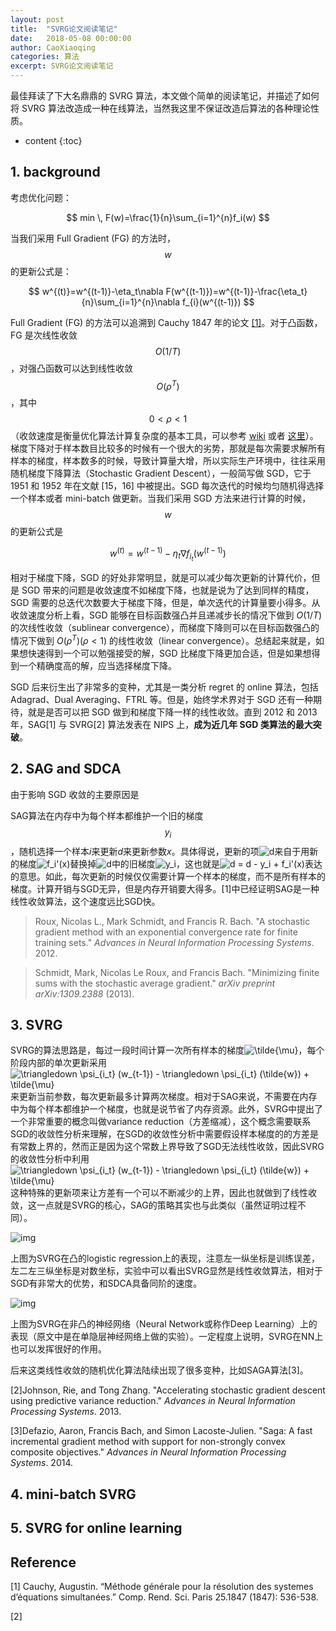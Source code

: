 ```yaml
---
layout: post
title:  "SVRG论文阅读笔记"
date:   2018-05-08 00:00:00
author: CaoXiaoqing
categories: 算法
excerpt: SVRG论文阅读笔记
---
```


最佳拜读了下大名鼎鼎的 SVRG 算法，本文做个简单的阅读笔记，并描述了如何将 SVRG 算法改造成一种在线算法，当然我这里不保证改造后算法的各种理论性质。

* content
{:toc}

## 1. background

考虑优化问题：

$$
min \, F(w)=\frac{1}{n}\sum_{i=1}^{n}f_i(w)
$$

当我们采用 Full Gradient (FG) 的方法时，$$w$$ 的更新公式是：

$$
w^{(t)}=w^{(t-1)}-\eta_t\nabla F(w^{(t-1)})=w^{(t-1)}-\frac{\eta_t}{n}\sum_{i=1}^{n}\nabla f_{i}(w^{(t-1)})
$$

Full Gradient (FG) 的方法可以追溯到 Cauchy 1847 年的论文 [[1]](#Reference)。对于凸函数，FG 是次线性收敛 $$O(1/T)$$，对强凸函数可以达到线性收敛 $$O(\rho^T)$$ ，其中 $$0<\rho<1$$（收敛速度是衡量优化算法计算复杂度的基本工具，可以参考 [wiki](https://en.wikipedia.org/wiki/Rate_of_convergence "Rate_of_convergence") 或者 [这里](https://zhuanlan.zhihu.com/p/27644403)）。梯度下降对于样本数目比较多的时候有一个很大的劣势，那就是每次需要求解所有样本的梯度，样本数多的时候，导致计算量大增，所以实际生产环境中，往往采用随机梯度下降算法（Stochastic Gradient Descent），一般简写做 SGD，它于 1951 和 1952 年在文献 [15，16] 中被提出。SGD 每次迭代的时候均匀随机得选择一个样本或者 mini-batch 做更新。当我们采用 SGD 方法来进行计算的时候，$$w$$ 的更新公式是

$$
w^{(t)}=w^{(t-1)}-\eta_t\nabla f_{i_t}(w^{(t-1)})
$$

相对于梯度下降，SGD 的好处非常明显，就是可以减少每次更新的计算代价，但是 SGD 带来的问题是收敛速度不如梯度下降，也就是说为了达到同样的精度，SGD 需要的总迭代次数要大于梯度下降，但是，单次迭代的计算量要小得多。从收敛速度分析上看，SGD 能够在目标函数强凸并且递减步长的情况下做到 $O(1/T)$ 的次线性收敛（sublinear convergence），而梯度下降则可以在目标函数强凸的情况下做到 $O(\rho^T) (\rho<1)$ 的线性收敛（linear convergence）。总结起来就是，如果想快速得到一个可以勉强接受的解，SGD 比梯度下降更加合适，但是如果想得到一个精确度高的解，应当选择梯度下降。

SGD 后来衍生出了非常多的变种，尤其是一类分析 regret 的 online 算法，包括 Adagrad、Dual Averaging、FTRL 等。但是，始终学术界对于 SGD 还有一种期待，就是是否可以把 SGD 做到和梯度下降一样的线性收敛。直到 2012 和 2013 年，SAG[1] 与 SVRG[2] 算法发表在 NIPS 上，**成为近几年 SGD 类算法的最大突破**。



## 2. SAG and SDCA

由于影响 SGD 收敛的主要原因是

SAG算法在内存中为每个样本都维护一个旧的梯度 $$y_i$$，随机选择一个样本$i$来更新$d$来更新参数$x$。具体得说，更新的项![d](https://www.zhihu.com/equation?tex=d)来自于用新的梯度![f_i'(x)](https://www.zhihu.com/equation?tex=f_i%27%28x%29)替换掉![d](https://www.zhihu.com/equation?tex=d)中的旧梯度![y_i](https://www.zhihu.com/equation?tex=y_i)，这也就是![d = d - y_i + f_i'(x)](https://www.zhihu.com/equation?tex=d+%3D+d+-+y_i+%2B+f_i%27%28x%29)表达的意思。如此，每次更新的时候仅仅需要计算一个样本的梯度，而不是所有样本的梯度。计算开销与SGD无异，但是内存开销要大得多。[1]中已经证明SAG是一种线性收敛算法，这个速度远比SGD快。

> Roux, Nicolas L., Mark Schmidt, and Francis R. Bach. "A stochastic gradient method with an exponential convergence rate for finite training sets." *Advances in Neural Information Processing Systems*. 2012. 

> Schmidt, Mark, Nicolas Le Roux, and Francis Bach. "Minimizing finite sums with the stochastic average gradient." *arXiv preprint arXiv:1309.2388* (2013).



## 3. SVRG

SVRG的算法思路是，每过一段时间计算一次所有样本的梯度![\tilde{\mu}](https://www.zhihu.com/equation?tex=%5Ctilde%7B%5Cmu%7D)，每个阶段内部的单次更新采用![\triangledown \psi_{i_t} (w_{t-1}) - \triangledown \psi_{i_t} (\tilde{w}) + \tilde{\mu}](https://www.zhihu.com/equation?tex=%5Ctriangledown+%5Cpsi_%7Bi_t%7D+%28w_%7Bt-1%7D%29+-+%5Ctriangledown+%5Cpsi_%7Bi_t%7D+%28%5Ctilde%7Bw%7D%29+%2B+%5Ctilde%7B%5Cmu%7D)来更新当前参数，每次更新最多计算两次梯度。相对于SAG来说，不需要在内存中为每个样本都维护一个梯度，也就是说节省了内存资源。此外，SVRG中提出了一个非常重要的概念叫做variance reduction（方差缩减），这个概念需要联系SGD的收敛性分析来理解，在SGD的收敛性分析中需要假设样本梯度的的方差是有常数上界的，然而正是因为这个常数上界导致了SGD无法线性收敛，因此SVRG的收敛性分析中利用![\triangledown \psi_{i_t} (w_{t-1}) - \triangledown \psi_{i_t} (\tilde{w}) + \tilde{\mu}](https://www.zhihu.com/equation?tex=%5Ctriangledown+%5Cpsi_%7Bi_t%7D+%28w_%7Bt-1%7D%29+-+%5Ctriangledown+%5Cpsi_%7Bi_t%7D+%28%5Ctilde%7Bw%7D%29+%2B+%5Ctilde%7B%5Cmu%7D)这种特殊的更新项来让方差有一个可以不断减少的上界，因此也就做到了线性收敛，这一点就是SVRG的核心，SAG的策略其实也与此类似（虽然证明过程不同）。

![img](https://pic3.zhimg.com/80/ce3d72bbf088fbca5b99e98aa26ef5ca_hd.jpg)

上图为SVRG在凸的logistic regression上的表现，注意左一纵坐标是训练误差，左二左三纵坐标是对数坐标，实验中可以看出SVRG显然是线性收敛算法，相对于SGD有非常大的优势，和SDCA具备同阶的速度。

![img](https://pic1.zhimg.com/80/88f8ef99bcc7d69c2100e3d2fef93cda_hd.jpg)

上图为SVRG在非凸的神经网络（Neural Network或称作Deep Learning）上的表现（原文中是在单隐层神经网络上做的实验）。一定程度上说明，SVRG在NN上也可以发挥很好的作用。

后来这类线性收敛的随机优化算法陆续出现了很多变种，比如SAGA算法[3]。

[2]Johnson, Rie, and Tong Zhang. "Accelerating stochastic gradient descent using predictive variance reduction." *Advances in Neural Information Processing Systems*. 2013.

[3]Defazio, Aaron, Francis Bach, and Simon Lacoste-Julien. "Saga: A fast incremental gradient method with support for non-strongly convex composite objectives." *Advances in Neural Information Processing Systems*. 2014.

## 4. mini-batch SVRG





## 5. SVRG for online learning



## Reference

[1] Cauchy, Augustin. “Méthode générale pour la résolution des systemes d’équations simultanées.” Comp. Rend. Sci. Paris 25.1847 (1847): 536-538.

[2] 